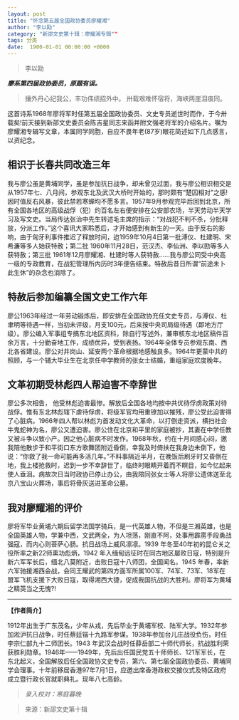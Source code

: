 ```yaml
---
layout: post
title: "怀念第五届全国政协委员廖耀湘"
author: "李以劻"
category: "新邵文史第十辑：廖耀湘专辑""
tags: 分类
date:  1900-01-01 00:00:00 +0000
---
```

> 李以劻

***廖系第四届政协委员，原题有误。***



> 攘外丹心纪我公，丰功伟绩招外中。
> 卅载艰难怀宿将，海峡两崖泪痕同。

这首诗系1968年廖将军时任第五届全国政协委员、文史专员逝世时而作，于今卅载矣!前天接到新邵文史委员会陈吉星同志来函并附文强老将军的介绍名片。嘱为廖耀湘专辑写文章，本属同学同胞，自应不畏年老(87岁)眼花简述如下几点感言，以资纪念。

## 相识于长春共同改造三年

我与廖公虽是黄埔同学，虽是参加抗日战争，却未曾见过面，我与廖公相识相交是从1957年七、八月间，参观东北及武汉大桥时开始的，那时颇有“楚囚相对”之感!因时值反右风暴，彼此禁若寒蝉均不愿多言。1957年9月参观完毕后回到北京，所有全国各地区的高级战俘（犯）约百名左右便安排在公安部农场，半天劳动半天学习及写文史。当局传达张治中先生转述毛主席的指示：“对战犯不判不杀，分批释放，分派工作。”这个喜讯大家聆悉后，才开始感到有新生的一天。由于反右的影响，由于匈牙利事件推迟了释放时间，迨1959年10月4日第一批溥仪、杜建明、宋希濂等多人始获特赦；第二批 1960年11月28日，范汉杰、李仙洲、李以劻等多人获特赦；第三批 1961年12月廖耀湘、杜建时等人获特赦……我与廖公同受中央高一级的专政教育，在战犯管理所内历时3年便告结束。特赦后昔日所谓“前途未卜此生休”的杂念也消除了。

## 特赦后参加编纂全国文史工作六年

廖公1963年经过一年劳动锻炼后，即安排在全国政协充任文史专员，与溥仪、杜聿明等待遇一样，当初未评级，月支100元，后来按中央司局级待遇（即地方厅级）。廖公编入军事组专搞东北地区资科，除自行写述外，兼审核东北地区稿件百余万言，十分勤奋地工作，成绩优异，受到表扬。1964年全体专员参观东南、西北各省建设。廖公对井岗山、延安两个革命根据地感触良多。1964年更蒙中共的照顾，与一个辅大毕业生在北京任中学教师的张女士结婚，重组家庭欢度晚年。

## 文革初期受林彪四人帮迫害不幸辞世

廖公多次相告， 他受林彪迫害最惨。解放后全国各地均按中共优待俘虏政策对待战俘。惟有东北林彪辖下虐待俘虏，将级军官均用重镣加以摧残，廖公受此迫害得了心脏病。1966年四人帮以林彪为首发动文化大革命，以打倒走资派，横扫社会牛鬼蛇神为名，廖公又遭迫害。廖公住在北京和平里的家庭被抄，其妻在中学任教又被斗争以致小产。因之他心脏病不时发作。1968年秋，约在十月间感心闷，邀我陪他散步于和平街口东方歌舞团附近昏倒，幸我及时倚扶在我身边未倒下，他说：“你救了我一命可能再多活几年。”不料事隔近半月，在晚饭后刷牙时又昏倒在地，我上楼抢救时，迟到一步不幸辞世了，临终时眼睛开着而不瞑目，如今忆起来使人垂泪。病故次日当时政协已停止办公，由我陪同张女士等人将廖公遗体送至北京八宝山火葬场，事后将骨灰送进革命公墓。

## 我对廖耀湘的评价

廖将军毕业黄埔六期后留学法国学骑兵，是一代英雄人物，不但是三湘英雄，也是全国英雄人物，学兼中西，文武两全，为人坦荡，刚直不阿，处事用霹雳手段勇战强寇，而内心则菩萨心肠。抗日战场上威风凛凛。1939 年冬至40年初的昆仑关之役所率之新22师熏功彪炳，1942 年入缅甸远征时在同古地区屡败日寇，特别是升新六军军长后，缅北八莫附近，击败日寇十八师团，全国闻名。1945 年春，率新六军驰援湘西会战，会同王耀武的第四方面军所属100军、74军、73军、18军在盟军飞机支援下大败日寇，取得湘西大捷，促成我国抗战的大胜利。廖将军为黄埔之精英当之无愧?!

---
**【作者简介】**

1912年出生于广东茂名，少年从戎，先后毕业于黄埔军校、陆军大学。1932年参加淞沪抗日战争，时任蔡廷锴十九路军参谋。1938年参加台儿庄战役负伤，时任李宗仁部九十二师团长。1943 年武汉会战时任薛岳部二十师代师长，抗战胜利荣获胜利勋章。1946年——1949年，先后出任国民党五十师师长、121军军长，在东北起义，全国解放后任全国政协文史专员，第六、第七届全国政协委员、黄埔同学会理事。十年前移居香港97年7月1日，应邀出席香港政权交接仪式及特区政府成立暨行政长官就职典礼。现年八七高龄。


>*录入校对：寒庭暮晚*

> 来源：新邵文史第十辑